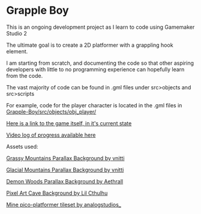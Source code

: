 # Grapple Boy
This is an ongoing development project as I learn to code using Gamemaker Studio 2 

The ultimate goal is to create a 2D platformer with a grappling hook element.

I am starting from scratch, and documenting the code so that other aspiring developers with little to no programming experience can hopefully learn from the code.

The vast majority of code can be found in .gml files under src>objects and src>scripts

For example, code for the player character is located in the .gml files in [Grapple-Boy/src/objects/obj_player/](https://github.com/abbasio/Grapple-Boy/blob/main/src/objects/obj_player/)

[Here is a link to the game itself, in it's current state](https://github.com/Om-Abb/Test/blob/main/src/Test.zip)

[Video log of progress available here](https://www.youtube.com/watch?v=4FOur-R5hIk&list=PLxv1Ve5yyJV5ckg3dkQpk9c4pfJhF8aF3)

Assets used: 

[Grassy Mountains Parallax Background by vnitti](https://vnitti.itch.io/grassy-mountains-parallax-background)

[Glacial Mountains Parallax Background by vnitti](https://vnitti.itch.io/glacial-mountains-parallax-background)

[Demon Woods Parallax Background by Aethrall](https://aethrall.itch.io/demon-woods-parallax-background)

[Pixel Art Cave Background by Lil Cthulhu](https://lil-cthulhu.itch.io/pixel-art-cave-background)

[Mine pico-platformer tileset by analogstudios_](https://analogstudios.itch.io/mine-pico-platformer-tileset)

